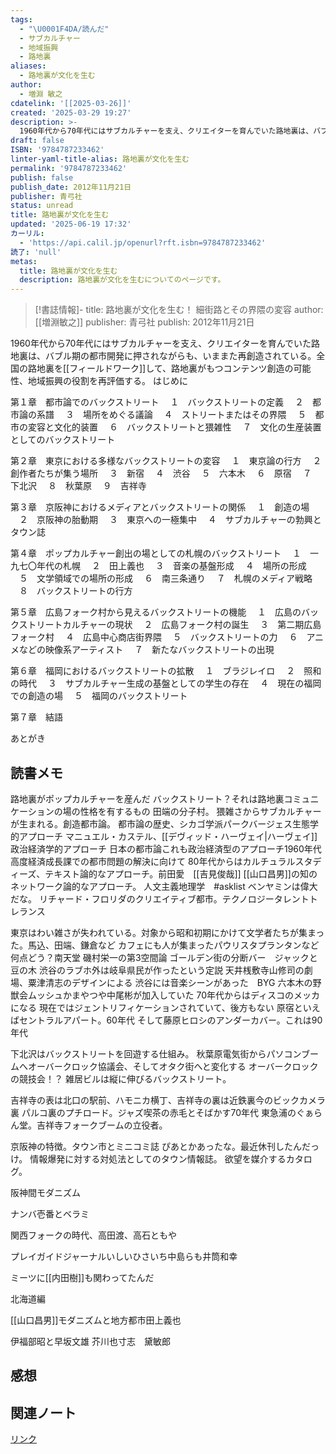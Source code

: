 ```yaml
---
tags:
  - "\U0001F4DA/読んだ"
  - サブカルチャー
  - 地域振興
  - 路地裏
aliases:
  - 路地裏が文化を生む
author:
  - 増淵 敏之
cdatelink: '[[2025-03-26]]'
created: '2025-03-29 19:27'
description: >-
  1960年代から70年代にはサブカルチャーを支え、クリエイターを育んでいた路地裏は、バブル期の都市開発に押されながらも、いままた再創造されている。全国の路地裏をフィールドワークして、路地裏がもつコンテンツ創造…1960年代から70年代にはサブカルチャーを支え、クリエイターを育んでいた路地裏は、バブル期の都市開発に押されながらも、いままた再創造されている。全国の路地裏をフィールドワークして、路地裏がもつコンテンツ創造の可能性、地域振興の役割を再評価する。
draft: false
ISBN: '9784787233462'
linter-yaml-title-alias: 路地裏が文化を生む
permalink: '9784787233462'
publish: false
publish_date: 2012年11月21日
publisher: 青弓社
status: unread
title: 路地裏が文化を生む
updated: '2025-06-19 17:32'
カーリル:
  - 'https://api.calil.jp/openurl?rft.isbn=9784787233462'
読了: 'null'
metas:
  title: 路地裏が文化を生む
  description: 路地裏が文化を生むについてのページです。
---
```

>[!書誌情報]-
>title: 路地裏が文化を生む！ 細街路とその界隈の変容
>author: [[増淵敏之]]
>publisher: 青弓社
>publish: 2012年11月21日

1960年代から70年代にはサブカルチャーを支え、クリエイターを育んでいた路地裏は、バブル期の都市開発に押されながらも、いままた再創造されている。全国の路地裏を[[フィールドワーク]]して、路地裏がもつコンテンツ創造の可能性、地域振興の役割を再評価する。
はじめに

第１章　都市論でのバックストリート
　１　バックストリートの定義
　２　都市論の系譜
　３　場所をめぐる議論
　４　ストリートまたはその界隈
　５　都市の変容と文化的装置
　６　バックストリートと猥雑性
　７　文化の生産装置としてのバックストリート

第２章　東京における多様なバックストリートの変容
　１　東京論の行方
　２　創作者たちが集う場所
　３　新宿
　４　渋谷
　５　六本木
　６　原宿
　７　下北沢
　８　秋葉原
　９　吉祥寺

第３章　京阪神におけるメディアとバックストリートの関係
　１　創造の場
　２　京阪神の胎動期
　３　東京への一極集中
　４　サブカルチャーの勃興とタウン誌

第４章　ポップカルチャー創出の場としての札幌のバックストリート
　１　一九七〇年代の札幌
　２　田上義也
　３　音楽の基盤形成
　４　場所の形成
　５　文学領域での場所の形成
　６　南三条通り
　７　札幌のメディア戦略
　８　バックストリートの行方

第５章　広島フォーク村から見えるバックストリートの機能
　１　広島のバックストリートカルチャーの現状
　２　広島フォーク村の誕生
　３　第二期広島フォーク村
　４　広島中心商店街界隈
　５　バックストリートの力
　６　アニメなどの映像系アーティスト
　７　新たなバックストリートの出現

第６章　福岡におけるバックストリートの拡散
　１　ブラジレイロ
　２　照和の時代
　３　サブカルチャー生成の基盤としての学生の存在
　４　現在の福岡での創造の場
　５　福岡のバックストリート

第７章　結語

あとがき

## 読書メモ
路地裏がポップカルチャーを産んだ
バックストリート？それは路地裏コミュニケーションの場の性格を有するもの
田端の分子村。 猥雑さからサブカルチャーが生まれる。創造都市論。
都市論の歴史、シカゴ学派パークバージェス生態学的アプローチ
マニュエル・カステル、[[デヴィッド・ハーヴェイ|ハーヴェイ]]　政治経済学的アプローチ
日本の都市論これも政治経済型のアプローチ1960年代高度経済成長課での都市問題の解決に向けて
80年代からはカルチュラルスタディーズ、テキスト論的なアプローチ。前田愛　[[吉見俊哉]]
[[山口昌男]]の知のネットワーク論的なアプローチ。
人文主義地理学　#asklist 
ベンヤミンは偉大だな。
リチャード・フロリダのクリエイティブ都市。テクノロジータレントトレランス

東京はわい雑さが失われている。対象から昭和初期にかけて文学者たちが集まった。馬込、田端、鎌倉など
カフェにも人が集まったパウリスタプランタンなど何点どう？南天堂
磯村栄一の第3空間論
ゴールデン街の分断バー　ジャックと豆の木
渋谷のラブホ外は岐阜県民が作ったという定説
天井桟敷寺山修司の劇場、粟津清志のデザインによる
渋谷には音楽シーンがあった　BYG
六本木の野獣会ムッシュかまやつや中尾彬が加入していた
70年代からはディスコのメッカになる
現在ではジェントリフィケーションされていて、後方もない
原宿といえばセントラルアパート。60年代
そして藤原ヒロシのアンダーカバー。これは90年代

下北沢はバックストリートを回遊する仕組み。
秋葉原電気街からパソコンブームへオーバークロック協議会、そしてオタク街へと変化する
オーバークロックの競技会！？
雑居ビルは縦に伸びるバックストリート。

吉祥寺の表は北口の駅前、ハモニカ横丁、吉祥寺の裏は近鉄裏今のビックカメラ裏
パルコ裏のプチロード。ジャズ喫茶の赤毛とそばかす70年代
東急浦のぐぁらん堂。吉祥寺フォークブームの立役者。

京阪神の特徴。タウン市とミニコミ誌
ぴあとかあったな。最近休刊したんだっけ。
情報爆発に対する対処法としてのタウン情報誌。
欲望を媒介するカタログ。

阪神間モダニズム

ナンバ壱番とベラミ

関西フォークの時代、高田渡、高石ともや

プレイガイドジャーナルいしいひさいち中島らも井筒和幸

ミーツに[[内田樹]]も関わってたんだ

北海道編

[[山口昌男]]モダニズムと地方都市田上義也

伊福部昭と早坂文雄
芥川也寸志　黛敏郎

## 感想

## 関連ノート

<a href="https://asadaame5121.net/9784787233462" class="u-url">リンク</a>
